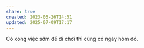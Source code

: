```yaml
---
share: true
created: 2023-05-26T14:51
updated: 2025-07-09T17:17
---
```


Có xong việc sớm để đi chơi thì cũng có ngày hôm đó. 
